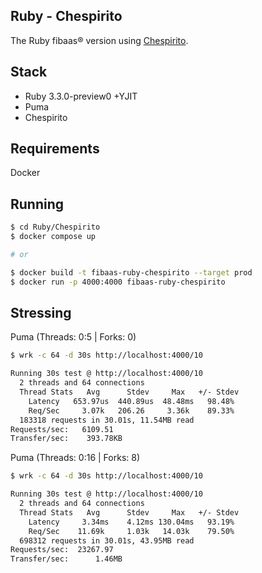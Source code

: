 ## Ruby - Chespirito

The Ruby fibaas®️  version using [Chespirito](https://github.com/leandronsp/chespirito).

## Stack

* Ruby 3.3.0-preview0 +YJIT
* Puma
* Chespirito

## Requirements

Docker

## Running
```bash
$ cd Ruby/Chespirito
$ docker compose up

# or 

$ docker build -t fibaas-ruby-chespirito --target prod
$ docker run -p 4000:4000 fibaas-ruby-chespirito
```

## Stressing

Puma (Threads: 0:5 | Forks: 0)
```bash
$ wrk -c 64 -d 30s http://localhost:4000/10

Running 30s test @ http://localhost:4000/10 
  2 threads and 64 connections          
  Thread Stats   Avg      Stdev     Max   +/- Stdev
    Latency   653.97us  440.89us  48.48ms   98.48%
    Req/Sec     3.07k   206.26     3.36k    89.33%
  183318 requests in 30.01s, 11.54MB read                                             
Requests/sec:   6109.51                                                               
Transfer/sec:    393.78KB
```

Puma (Threads: 0:16 | Forks: 8)
```bash
$ wrk -c 64 -d 30s http://localhost:4000/10

Running 30s test @ http://localhost:4000/10
  2 threads and 64 connections
  Thread Stats   Avg      Stdev     Max   +/- Stdev
    Latency     3.34ms    4.12ms 130.04ms   93.19%
    Req/Sec    11.69k     1.03k   14.03k    79.50%
  698312 requests in 30.01s, 43.95MB read
Requests/sec:  23267.97
Transfer/sec:      1.46MB
```
